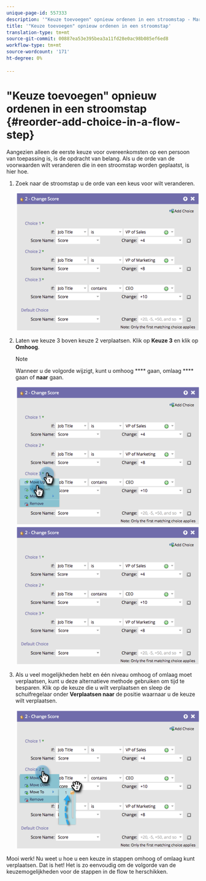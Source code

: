 ```yaml
---
unique-page-id: 557333
description: '"Keuze toevoegen" opnieuw ordenen in een stroomstap - Marketo Docs - Productdocumentatie'
title: '"Keuze toevoegen" opnieuw ordenen in een stroomstap'
translation-type: tm+mt
source-git-commit: 00887ea53e395bea3a11fd28e0ac98b085ef6ed8
workflow-type: tm+mt
source-wordcount: '171'
ht-degree: 0%

---
```



# &quot;Keuze toevoegen&quot; opnieuw ordenen in een stroomstap {#reorder-add-choice-in-a-flow-step}

Aangezien alleen de eerste keuze voor overeenkomsten op een persoon van toepassing is, is de opdracht van belang. Als u de orde van de voorwaarden wilt veranderen die in een stroomstap worden geplaatst, is hier hoe.

1. Zoek naar de stroomstap u de orde van een keus voor wilt veranderen.

   ![](assets/one.png)

1. Laten we keuze 3 boven keuze 2 verplaatsen. Klik op **Keuze 3** en klik op **Omhoog**.

   >[!NOTE]
   >
   >Wanneer u de volgorde wijzigt, kunt u omhoog **** gaan, omlaag **** gaan of **naar** gaan.

   ![](assets/two.png) ![](assets/three.png)

1. Als u veel mogelijkheden hebt en één niveau omhoog of omlaag moet verplaatsen, kunt u deze alternatieve methode gebruiken om tijd te besparen. Klik op de keuze die u wilt verplaatsen en sleep de schuifregelaar onder **Verplaatsen naar** de positie waarnaar u de keuze wilt verplaatsen.

   ![](assets/four.png)

Mooi werk! Nu weet u hoe u een keuze in stappen omhoog of omlaag kunt verplaatsen. Dat is het! Het is zo eenvoudig om de volgorde van de keuzemogelijkheden voor de stappen in de flow te herschikken.
